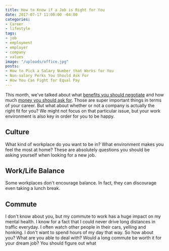 ```yaml
---
title: How to Know if a Job is Right for You
date: 2017-07-17 11:00:00 -04:00
categories:
- Career
- lifestyle
tags:
- job
- employment
- employer
- company
- values
image: "/uploads/office.jpg"
posts:
- How to Pick a Salary Number that Works for You
- Non-salary Perks You Should Ask For
- How You Can Fight for Equal Pay
---
```


This month, we've talked about what [benefits you should negotiate](https://www.maggiegermano.com/blog/non-salary-perks-you-should-ask-for/) and how much [money you should ask for](https://www.maggiegermano.com/blog/how-to-pick-a-salary-number-that-works-for-you/). Those are super important things in terms of your career. But what about whether or not a company is actually the right fit for you? We might not focus on that particular  issue, but your work environment is also key in order for you to be happy.

## Culture

What kind of workplace do you want to be in? What environment makes you feel the most at home? These are absolutely questions you should be asking yourself when looking for a new job. 

## Work/Life Balance

Some workplaces don't encourage balance. In fact, they can discourage even taking a lunch break.

## Commute

I don't know about you, but my commute to work has a huge impact on my mental health. I know for a fact that I could never drive long distances in traffic everyday. I often watch other people in their cars, yelling and honking. I don't want to spend hours of my day that way. So how about you? What are you able to deal with? Would a long commute be worth it for your dream job? You should figure out what 